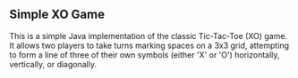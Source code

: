 ## Simple XO Game
This is a simple Java implementation of the classic Tic-Tac-Toe (XO) game. It allows two players to take turns marking spaces on a 3x3 grid, attempting to form a line of three of their own symbols (either 'X' or 'O') horizontally, vertically, or diagonally.
